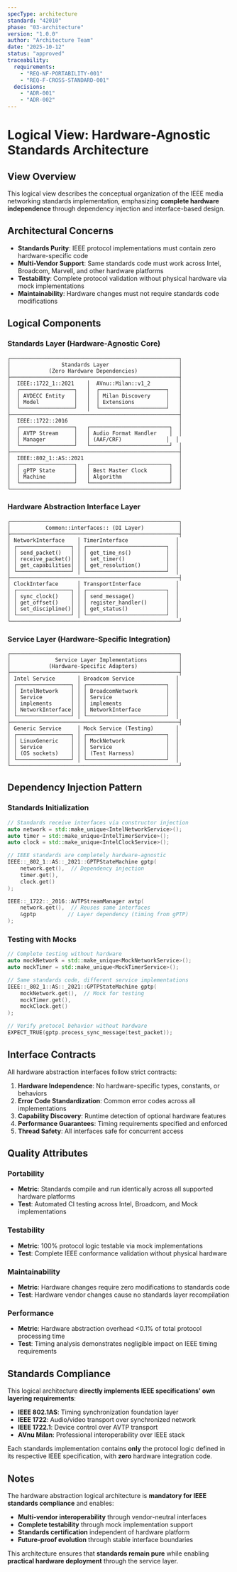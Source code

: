 ```yaml
---
specType: architecture
standard: "42010"
phase: "03-architecture"
version: "1.0.0"
author: "Architecture Team"
date: "2025-10-12"
status: "approved"
traceability:
  requirements:
    - "REQ-NF-PORTABILITY-001"
    - "REQ-F-CROSS-STANDARD-001"
  decisions:
    - "ADR-001"
    - "ADR-002"
---
```


# Logical View: Hardware-Agnostic Standards Architecture

## View Overview

This logical view describes the conceptual organization of the IEEE media networking standards implementation, emphasizing **complete hardware independence** through dependency injection and interface-based design.

## Architectural Concerns

- **Standards Purity**: IEEE protocol implementations must contain zero hardware-specific code
- **Multi-Vendor Support**: Same standards code must work across Intel, Broadcom, Marvell, and other hardware platforms
- **Testability**: Complete protocol validation without physical hardware via mock implementations
- **Maintainability**: Hardware changes must not require standards code modifications

## Logical Components

### Standards Layer (Hardware-Agnostic Core)
```
┌─────────────────────────────────────────────────────┐
│                Standards Layer                      │
│            (Zero Hardware Dependencies)             │
├─────────────────────────────────────────────────────┤
│  IEEE::1722_1::2021    │  AVnu::Milan::v1_2         │
│  ┌─────────────────┐   │  ┌─────────────────────┐   │
│  │ AVDECC Entity   │   │  │ Milan Discovery     │   │
│  │ Model           │   │  │ Extensions          │   │
│  └─────────────────┘   │  └─────────────────────┘   │
├─────────────────────────────────────────────────────┤
│  IEEE::1722::2016                                   │
│  ┌─────────────────┐   ┌─────────────────────────┐  │
│  │ AVTP Stream     │   │ Audio Format Handler    │  │
│  │ Manager         │   │ (AAF/CRF)              │  │
│  └─────────────────┘   └─────────────────────────┘  │
├─────────────────────────────────────────────────────┤
│  IEEE::802_1::AS::2021                              │
│  ┌─────────────────┐   ┌─────────────────────────┐  │
│  │ gPTP State      │   │ Best Master Clock       │  │
│  │ Machine         │   │ Algorithm               │  │
│  └─────────────────┘   └─────────────────────────┘  │
└─────────────────────────────────────────────────────┘
```

### Hardware Abstraction Interface Layer
```
┌─────────────────────────────────────────────────────┐
│           Common::interfaces:: (DI Layer)           │
├─────────────────────────────────────────────────────┤
│ NetworkInterface    │ TimerInterface               │
│ ┌─────────────────┐ │ ┌─────────────────────────┐  │
│ │ send_packet()   │ │ │ get_time_ns()           │  │
│ │ receive_packet()│ │ │ set_timer()             │  │
│ │ get_capabilities│ │ │ get_resolution()        │  │
│ └─────────────────┘ │ └─────────────────────────┘  │
├─────────────────────────────────────────────────────┤
│ ClockInterface      │ TransportInterface           │
│ ┌─────────────────┐ │ ┌─────────────────────────┐  │
│ │ sync_clock()    │ │ │ send_message()          │  │
│ │ get_offset()    │ │ │ register_handler()      │  │
│ │ set_discipline()│ │ │ get_status()            │  │
│ └─────────────────┘ │ └─────────────────────────┘  │
└─────────────────────────────────────────────────────┘
```

### Service Layer (Hardware-Specific Integration)
```
┌─────────────────────────────────────────────────────┐
│              Service Layer Implementations          │
│            (Hardware-Specific Adapters)             │
├─────────────────────────────────────────────────────┤
│ Intel Service       │ Broadcom Service             │
│ ┌─────────────────┐ │ ┌─────────────────────────┐  │
│ │ IntelNetwork    │ │ │ BroadcomNetwork         │  │
│ │ Service         │ │ │ Service                 │  │
│ │ implements      │ │ │ implements              │  │
│ │ NetworkInterface│ │ │ NetworkInterface        │  │
│ └─────────────────┘ │ └─────────────────────────┘  │
├─────────────────────────────────────────────────────┤
│ Generic Service     │ Mock Service (Testing)       │
│ ┌─────────────────┐ │ ┌─────────────────────────┐  │
│ │ LinuxGeneric    │ │ │ MockNetwork             │  │
│ │ Service         │ │ │ Service                 │  │
│ │ (OS sockets)    │ │ │ (Test Harness)          │  │
│ └─────────────────┘ │ └─────────────────────────┘  │
└─────────────────────────────────────────────────────┘
```

## Dependency Injection Pattern

### Standards Initialization
```cpp
// Standards receive interfaces via constructor injection
auto network = std::make_unique<IntelNetworkService>();
auto timer = std::make_unique<IntelTimerService>();
auto clock = std::make_unique<IntelClockService>();

// IEEE standards are completely hardware-agnostic
IEEE::_802_1::AS::_2021::GPTPStateMachine gptp(
    network.get(),  // Dependency injection
    timer.get(),
    clock.get()
);

IEEE::_1722::_2016::AVTPStreamManager avtp(
    network.get(),  // Reuses same interfaces
    &gptp          // Layer dependency (timing from gPTP)
);
```

### Testing with Mocks
```cpp
// Complete testing without hardware
auto mockNetwork = std::make_unique<MockNetworkService>();
auto mockTimer = std::make_unique<MockTimerService>();

// Same standards code, different service implementations
IEEE::_802_1::AS::_2021::GPTPStateMachine gptp(
    mockNetwork.get(),  // Mock for testing
    mockTimer.get(),
    mockClock.get()
);

// Verify protocol behavior without hardware
EXPECT_TRUE(gptp.process_sync_message(test_packet));
```

## Interface Contracts

All hardware abstraction interfaces follow strict contracts:

1. **Hardware Independence**: No hardware-specific types, constants, or behaviors
2. **Error Code Standardization**: Common error codes across all implementations  
3. **Capability Discovery**: Runtime detection of optional hardware features
4. **Performance Guarantees**: Timing requirements specified and enforced
5. **Thread Safety**: All interfaces safe for concurrent access

## Quality Attributes

### Portability
- **Metric**: Standards compile and run identically across all supported hardware platforms
- **Test**: Automated CI testing across Intel, Broadcom, and Mock implementations

### Testability  
- **Metric**: 100% protocol logic testable via mock implementations
- **Test**: Complete IEEE conformance validation without physical hardware

### Maintainability
- **Metric**: Hardware changes require zero modifications to standards code
- **Test**: Hardware vendor changes cause no standards layer recompilation

### Performance
- **Metric**: Hardware abstraction overhead <0.1% of total protocol processing time  
- **Test**: Timing analysis demonstrates negligible impact on IEEE timing requirements

## Standards Compliance

This logical architecture **directly implements IEEE specifications' own layering requirements**:

- **IEEE 802.1AS**: Timing synchronization foundation layer
- **IEEE 1722**: Audio/video transport over synchronized network
- **IEEE 1722.1**: Device control over AVTP transport
- **AVnu Milan**: Professional interoperability over IEEE stack

Each standards implementation contains **only** the protocol logic defined in its respective IEEE specification, with **zero** hardware integration code.

## Notes

The hardware abstraction logical architecture is **mandatory for IEEE standards compliance** and enables:

- **Multi-vendor interoperability** through vendor-neutral interfaces
- **Complete testability** through mock implementation support  
- **Standards certification** independent of hardware platform
- **Future-proof evolution** through stable interface boundaries

This architecture ensures that **standards remain pure** while enabling **practical hardware deployment** through the service layer.